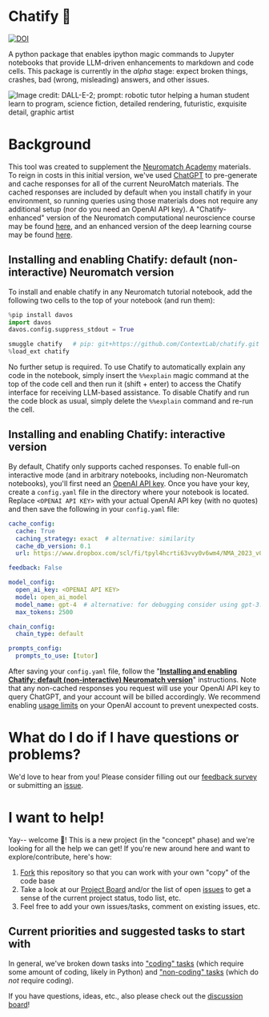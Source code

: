 # Chatify 🤖
[![DOI](https://zenodo.org/badge/627651845.svg)](https://zenodo.org/badge/latestdoi/627651845)

A python package that enables ipython magic commands to Jupyter notebooks that provide LLM-driven enhancements to markdown and code cells.  This package is currently in the *alpha* stage: expect broken things, crashes, bad (wrong, misleading) answers, and other issues.

![Image credit: DALL-E-2; prompt: robotic tutor helping a human student learn to program, science fiction, detailed rendering, futuristic, exquisite detail, graphic artist](https://github.com/ContextLab/chatify/assets/9030494/e3b928e1-f683-44a5-af1e-5c51e3f0e541)


# Background

This tool was created to supplement the [Neuromatch Academy](https://compneuro.neuromatch.io/tutorials/intro.html) materials.  To reign in costs in this initial version, we've used [ChatGPT](https://chat.openai.com/chat) to pre-generate and cache responses for all of the current NeuroMatch materials.  The cached responses are included by default when you install chatify in your environment, so running queries using those materials does not require any additional setup (nor do you need an OpenAI API key).  A "Chatify-enhanced" version of the Neuromatch computational neuroscience course may be found [here](https://contextlab.github.io/course-content/tutorials/intro.html), and an enhanced version of the deep learning course may be found [here](https://contextlab.github.io/course-content-dl/tutorials/intro.html).

## Installing and enabling Chatify: default (non-interactive) Neuromatch version
To install and enable chatify in any Neuromatch tutorial notebook, add the following two cells to the top of your notebook (and run them):

```python
%pip install davos
import davos
davos.config.suppress_stdout = True
```

```python
smuggle chatify   # pip: git+https://github.com/ContextLab/chatify.git
%load_ext chatify
```

No further setup is required.  To use Chatify to automatically explain any code in the notebook, simply insert the `%%explain` magic command at the top of the code cell and then run it (shift + enter) to access the Chatify interface for receiving LLM-based assistance.  To disable Chatify and run the code block as usual, simply delete the `%%explain` command and re-run the cell.

## Installing and enabling Chatify: interactive version

By default, Chatify only supports cached responses.  To enable full-on interactive mode (and in arbitrary notebooks, including non-Neuromatch notebooks), you'll first need an [OpenAI API key](https://help.openai.com/en/collections/3675940-getting-started-with-openai-api).  Once you have your key, create a `config.yaml` file in the directory where your notebook is located.  Replace `<OPENAI API KEY>` with your actual OpenAI API key (with no quotes) and then save the following in your `config.yaml` file:

```yaml
cache_config:
  cache: True
  caching_strategy: exact  # alternative: similarity
  cache_db_version: 0.1
  url: https://www.dropbox.com/scl/fi/tpyl4hcrti63vvy0v6wm4/NMA_2023_v0.1.cache?rlkey=w5orop5qvmsl1u3hi96xtv5fu&dl=1

feedback: False

model_config:
  open_ai_key: <OPENAI API KEY>
  model: open_ai_model
  model_name: gpt-4  # alternative: for debugging consider using gpt-3.5-turbo (cheaper and faster, but lower-quality responses)
  max_tokens: 2500

chain_config:
  chain_type: default

prompts_config:
  prompts_to_use: [tutor]
```

After saving your `config.yaml` file, follow the "[**Installing and enabling Chatify: default (non-interactive) Neuromatch version**](README.md#installing-and-enabling-chatify-default-non-interactive-neuromatch-version)" instructions.  Note that any non-cached responses you request will use your OpenAI API key to query ChatGPT, and your account will be billed accordingly.  We recommend enabling [usage limits](https://platform.openai.com/account/billing/limits) on your OpenAI account to prevent unexpected costs.


# What do I do if I have questions or problems?

We'd love to hear from you!  Please consider filling out our [feedback survey](https://forms.gle/V9ZGssyukjmFR9bk7) or submitting an [issue](https://github.com/ContextLab/chatify/issues).


# I want to help!

Yay-- welcome 🎉!  This is a new project (in the "concept" phase) and we're looking for all the help we can get!  If you're new around here and want to explore/contribute, here's how:

1. [Fork](https://github.com/ContextLab/chatify/fork) this repository so that you can work with your own "copy" of the code base
2. Take a look at our [Project Board](https://github.com/orgs/ContextLab/projects/3) and/or the list of open [issues](https://github.com/ContextLab/chatify/issues) to get a sense of the current project status, todo list, etc.
3. Feel free to add your own issues/tasks, comment on existing issues, etc.

## Current priorities and suggested tasks to start with

In general, we've broken down tasks into ["coding" tasks](https://github.com/ContextLab/chatify/labels/coding%20required) (which require some amount of coding, likely in Python) and ["non-coding" tasks](https://github.com/ContextLab/chatify/labels/non-coding) (which do *not* require coding).

If you have questions, ideas, etc., also please check out the [discussion board](https://github.com/ContextLab/chatify/discussions)!
